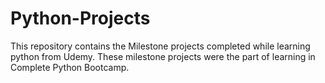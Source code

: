 # Python-Projects
This repository contains the Milestone projects completed while learning python from Udemy.
These milestone projects were the part of learning in Complete Python Bootcamp.
